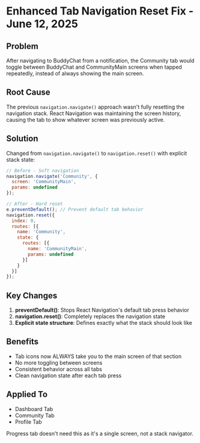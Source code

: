 # Enhanced Tab Navigation Reset Fix - June 12, 2025

## Problem
After navigating to BuddyChat from a notification, the Community tab would toggle between BuddyChat and CommunityMain screens when tapped repeatedly, instead of always showing the main screen.

## Root Cause
The previous `navigation.navigate()` approach wasn't fully resetting the navigation stack. React Navigation was maintaining the screen history, causing the tab to show whatever screen was previously active.

## Solution
Changed from `navigation.navigate()` to `navigation.reset()` with explicit stack state:

```javascript
// Before - Soft navigation
navigation.navigate('Community', {
  screen: 'CommunityMain',
  params: undefined
});

// After - Hard reset
e.preventDefault(); // Prevent default tab behavior
navigation.reset({
  index: 0,
  routes: [{
    name: 'Community',
    state: {
      routes: [{
        name: 'CommunityMain',
        params: undefined
      }]
    }
  }]
});
```

## Key Changes
1. **preventDefault()**: Stops React Navigation's default tab press behavior
2. **navigation.reset()**: Completely replaces the navigation state
3. **Explicit state structure**: Defines exactly what the stack should look like

## Benefits
- Tab icons now ALWAYS take you to the main screen of that section
- No more toggling between screens
- Consistent behavior across all tabs
- Clean navigation state after each tab press

## Applied To
- Dashboard Tab
- Community Tab  
- Profile Tab

Progress tab doesn't need this as it's a single screen, not a stack navigator. 